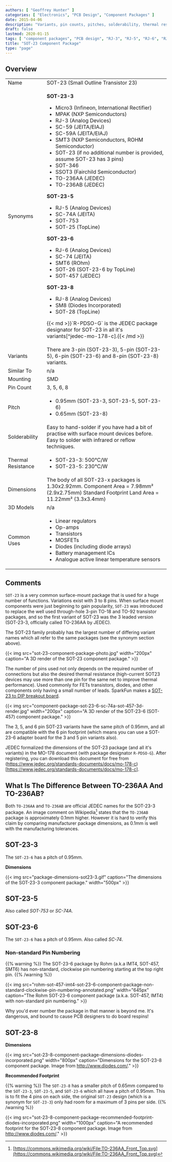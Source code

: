 ```yaml
---
authors: [ "Geoffrey Hunter" ]
categories: [ "Electronics", "PCB Design", "Component Packages" ]
date: 2015-04-06
description: "Variants, pin counts, pitches, solderability, thermal resistances, dimensions, land patterns, 3D models and more info for the SOT-23 component package."
draft: false
lastmod: 2020-01-15
tags: [ "component packages", "PCB design", "RJ-3", "RJ-5", "RJ-6", "RJ-8", "SOT-23", "SOT-23-3", "SOT-23-5", "SOT-23-6", "SOT-23-6", "Micro3", "SC-59", "SC-59A", "SOT-346", "SSOT3", "SOT-753", "SOT-457", "SC-74A", "TO-236AA", "TO-236AB", "JEDEC", "JEITA", "EIAJ", "SMT3", "SOT-26", "SM8", "Analog Devices" ]
title: "SOT-23 Component Package"
type: "page"
---
```


## Overview

<table>
  <tbody>
    <tr>
      <td>Name</td>
      <td>SOT-23 (Small Outline Transistor 23)</td>
    </tr>
    <tr>
      <td>Synonyms</td>
      <td>
        <p><strong>SOT-23-3</strong></p>
        <ul>
        <li>Micro3 (Infineon, International Rectifier)</li>
        <li>MPAK (NXP Semiconductors)</li>
        <li>RJ-3 (Analog Devices)</li>
        <li>SC-59 (JEITA/EIAJ)</li>
        <li>SC-59A (JEITA/EIAJ)</li>
        <li>SMT3 (NXP Semiconductors, ROHM Semiconductor)</li>
        <li>SOT-23 (if no additional number is provided, assume SOT-23 has 3 pins)</li>
        <li>SOT-346</li>
        <li>SSOT3 (Fairchild Semiconductor)</li>
        <li>TO-236AA (JEDEC)</li>
        <li>TO-236AB (JEDEC)</li>
        </ul>
        <p><strong>SOT-23-5</strong></p>
        <ul>
          <li>RJ-5 (Analog Devices)</li>
          <li>SC-74A (JEITA)</li>
          <li>SOT-753</li>
          <li>SOT-25 (TopLine)</li>
        </ul>
        <p><strong>SOT-23-6</strong></p>
        <ul>
          <li>RJ-6 (Analog Devices)</li>
          <li>SC-74 (JEITA)</li>
          <li>SMT6 (ROhm)</li>
          <li>SOT-26 (SOT-23-6 by TopLine)</li>
          <li>SOT-457 (JEDEC)</li>
        </ul>
        <p><strong>SOT-23-8</strong></p>
        <ul>
        <li>RJ-8 (Analog Devices)</li>
        <li>SM8 (Diodes Incorporated)</li>
        <li>SOT-28 (TopLine)</li>
        </ul>
        <p>{{< md >}}`R-PDSO-G` is the JEDEC package designator for SOT-23 in all it's variants[^jedec-mo-178-c].{{< /md >}}</p>
      </td>
    </tr>
    <tr>
      <td>Variants</td>
      <td>There are 3-pin (SOT-23-3), 5-pin (SOT-23-5), 6-pin (SOT-23-6) and 8-pin (SOT-23-8) variants.</td>
    </tr>
    <tr>
      <td>Similar To</td>
      <td>n/a
    </td>
    </tr>
    <tr>
      <td>Mounting</td>
      <td>SMD
    </td>
    </tr>
    <tr>
      <td>Pin Count</td>
      <td>3, 5, 6, 8</td>
    </tr>
    <tr>
      <td>Pitch</td>
      <td>
        <ul>
          <li>0.95mm (SOT-23-3, SOT-23-5, SOT-23-6)</li>
          <li>0.65mm (SOT-23-8)</li>
        </ul>
      </td>
    </tr>
    <tr>
      <td>Solderability</td>
      <td>Easy to hand-solder if you have had a bit of practise with surface mount devices before. Easy to solder with infrared or reflow techniques.</td>
    </tr>
    <tr>
      <td>Thermal Resistance</td>
      <td>
        <ul>
          <li>SOT-23-3: 500°C/W</li>
          <li>SOT-23-5: 230°C/W</li>
        </ul>
      </td>
    </tr>
    <tr>
      <td>Dimensions</td>
      <td>
      The body of all SOT-23-x packages is 1.30x2.92mm.
      Component Area = 7.98mm² (2.9x2.75mm)  
      Standard Footprint Land Area = 11.22mm² (3.3x3.4mm)
      </td>
    </tr>
    <tr>
      <td>3D Models</td>
      <td>n/a</td>
    </tr>
    <tr>
      <td>Common Uses</td>
      <td>
        <ul>
          <li>Linear regulators</li>
          <li>Op-amps</li>
          <li>Transistors</li>
          <li>MOSFETs</li>
          <li>Diodes (including diode arrays)</li>
          <li>Battery management ICs</li>
          <li>Analogue active linear temperature sensors</li>
        </ul>
      </td>
    </tr>
  </tbody>
</table>

## Comments

`SOT-23` is a very common surface-mount package that is used for a huge number of functions. Variations exist with 3 to 8 pins. When surface mount components were just beginning to gain popularity, `SOT-23` was introduced to replace the well used through-hole 3-pin TO-18 and TO-92 transistor packages, and so the first variant of SOT-23 was the 3 leaded version (SOT-23-3, officially called TO-236AA by JEDEC).

The SOT-23 family probably has the largest number of differing variant names which all refer to the same packages (see the synonym section above).

{{< img src="sot-23-component-package-photo.jpg" width="200px" caption="A 3D render of the SOT-23 component package." >}}

The number of pins used not only depends on the required number of connections but also the desired thermal resistance (high-current SOT23 devices may use more than one pin for the same net to improve thermal performance). Used commonly for FETs transistors, diodes, and other components only having a small number of leads. SparkFun makes a [SOT-23 to DIP breakout board](http://www.sparkfun.com/products/717).

{{< img src="component-package-sot-23-6-sc-74a-sot-457-3d-render.jpg" width="200px" caption="A 3D render of the SOT-23-6 (SOT-457) component package."  >}}

The 3, 5, and 6 pin SOT-23 variants have the same pitch of 0.95mm, and all are compatible with the 6 pin footprint (which means you can use a SOT-23-6 adapter board for the 3 and 5 pin variants also).

JEDEC formalized the dimensions of the SOT-23 package (and all it's variants) in the MO-178 document (with package designator `R-PDSO-G`). After registering, you can download this document for free from (https://www.jedec.org/standards-documents/docs/mo-178-c)[https://www.jedec.org/standards-documents/docs/mo-178-c].

## What Is The Difference Between TO-236AA And TO-236AB?

Both `TO-236AA` and `TO-236AB` are official JEDEC names for the SOT-23-3 package. An image comment on Wikipedia[^wikipedia-inductiveload] states that the `TO-236AB` package is approximately 0.1mm higher. However it is hard to verify this claim by comparing manufacturer package dimensions, as 0.1mm is well with the manufacturing tolerances.

## SOT-23-3

The `SOT-23-6` has a pitch of 0.95mm.

**Dimensions**

{{< img src="package-dimensions-sot23-3.gif" caption="The dimensions of the SOT-23-3 component package."  width="500px" >}}

## SOT-23-5

Also called _SOT-753_ or _SC-74A_.

## SOT-23-6

The `SOT-23-6` has a pitch of 0.95mm. Also called _SC-74_.

### Non-standard Pin Numbering

{{% warning %}}
The SOT-23-6 package by Rohm (a.k.a IMT4, SOT-457, SMT6) has non-standard, clockwise pin numbering starting at the top right pin.
{{% /warning %}}

{{< img src="rohm-sot-457-imt4-sot-23-6-component-package-non-standard-clockwise-pin-numbering-annotated.png" width="645px" caption="The Rohm SOT-23-6 component package (a.k.a. SOT-457, IMT4) with non-standard pin numbering."  >}}

Why you'd ever number the package in that manner is beyond me. It's dangerous, and bound to cause PCB designers to do board respins!


## SOT-23-8

**Dimensions**

{{< img src="sot-23-8-component-package-dimensions-diodes-incorporated.png" width="800px" caption="Dimensions for the SOT-23-8 component package. Image from http://www.diodes.com/." >}}

**Recommended Footprint**

{{% warning %}}
The `SOT-23-8` has a smaller pitch of 0.65mm compared to the `SOT-23-3`, `SOT-23-5`, and `SOT-23-6` which all have a pitch of 0.95mm. This is to fit the 4 pins on each side, the original `SOT-23` design (which is a synonym for `SOT-23-3`) only had room for a maximum of 3 pins per side.
{{% /warning %}}

{{< img src="sot-23-8-component-package-recommended-footprint-diodes-incorporated.png" width="1000px" caption="A recommended footprint for the SOT-23-8 component package. Image from http://www.diodes.com/."  >}}

[^jedec-mo-178-c]: [https://www.jedec.org/standards-documents/docs/mo-178-c](https://www.jedec.org/standards-documents/docs/mo-178-c)
[^wikipedia-inductiveload]: [https://commons.wikimedia.org/wiki/File:TO-236AA_Front_Top.svg](https://commons.wikimedia.org/wiki/File:TO-236AA_Front_Top.svg) 